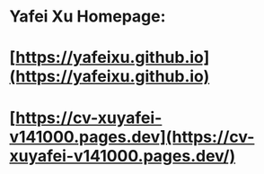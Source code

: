 # Yafei Xu Homepage:

# [https://yafeixu.github.io](https://yafeixu.github.io)
# [https://cv-xuyafei-v141000.pages.dev](https://cv-xuyafei-v141000.pages.dev/)

